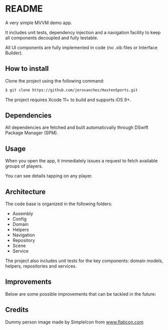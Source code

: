 #  README

A very simple MVVM demo app.

It includes unit tests, dependency injection and a navigation facility to keep all components decoupled and fully testable.

All UI components are fully implemented in code (no .xib files or Interface Builder).

## How to install

Clone the project using the following command:

```bash
$ git clone https://github.com/jerosanchez/HastenSports.git
```

The project requires Xcode 11+ to build and supports iOS 9+.

## Dependencies

All dependencies are fetched and built automaticvally through DSwift Package Manager (SPM).

## Usage

When you open the app, it immediately issues a request to fetch available groups of players.

You can see details tapping on any player.

## Architecture

The code base is organized in the following folders:

- Assembly
- Config
- Domain
- Helpers
- Navigation
- Repository
- Scene
- Service

The project also includes unit tests for the key components: domain models, helpers, repositories and services.

## Improvements

Below are some possible improvements that can be tackled in the future:


## Credits

Dummy person image made by SimpleIcon from www.flaticon.com
